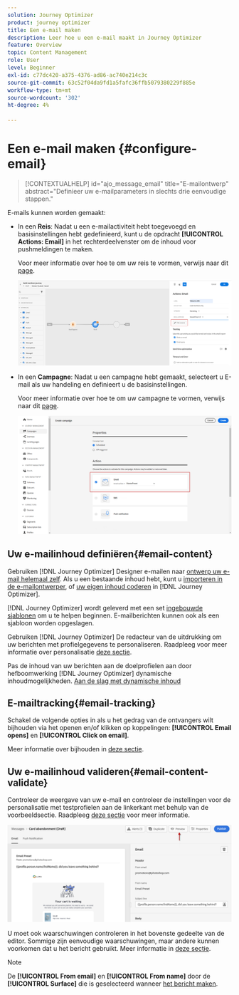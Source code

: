 ```yaml
---
solution: Journey Optimizer
product: journey optimizer
title: Een e-mail maken
description: Leer hoe u een e-mail maakt in Journey Optimizer
feature: Overview
topic: Content Management
role: User
level: Beginner
exl-id: c77dc420-a375-4376-ad86-ac740e214c3c
source-git-commit: 63c52f04da9fd1a5fafc36ffb5079380229f885e
workflow-type: tm+mt
source-wordcount: '302'
ht-degree: 4%

---
```


# Een e-mail maken {#configure-email}

>[!CONTEXTUALHELP]
>id="ajo_message_email"
>title="E-mailontwerp"
>abstract="Definieer uw e-mailparameters in slechts drie eenvoudige stappen."

E-mails kunnen worden gemaakt:

* In een **Reis**: Nadat u een e-mailactiviteit hebt toegevoegd en basisinstellingen hebt gedefinieerd, kunt u de opdracht **[!UICONTROL Actions: Email]** in het rechterdeelvenster om de inhoud voor pushmeldingen te maken.

   Voor meer informatie over hoe te om uw reis te vormen, verwijs naar dit [page](../building-journeys/journey-gs.md).

   ![](assets/email-edit-content.png)

* In een **Campagne**: Nadat u een campagne hebt gemaakt, selecteert u E-mail als uw handeling en definieert u de basisinstellingen.

   Voor meer informatie over hoe te om uw campagne te vormen, verwijs naar dit [page](../campaigns/create-campaign.md#configure).

   ![](assets/email_campaign.png)

## Uw e-mailinhoud definiëren{#email-content}

Gebruiken [!DNL Journey Optimizer] Designer e-mailen naar [ontwerp uw e-mail helemaal zelf](../design/create-email-content.md). Als u een bestaande inhoud hebt, kunt u [importeren in de e-mailontwerper](../design/existing-content.md), of [uw eigen inhoud coderen](../design/code-content.md) in [!DNL Journey Optimizer].

[!DNL Journey Optimizer] wordt geleverd met een set [ingebouwde sjablonen](../design/email-templates.md) om u te helpen beginnen. E-mailberichten kunnen ook als een sjabloon worden opgeslagen.

Gebruiken [!DNL Journey Optimizer] De redacteur van de uitdrukking om uw berichten met profielgegevens te personaliseren. Raadpleeg voor meer informatie over personalisatie [deze sectie](../personalization/personalize.md).

Pas de inhoud van uw berichten aan de doelprofielen aan door hefboomwerking [!DNL Journey Optimizer] dynamische inhoudmogelijkheden. [Aan de slag met dynamische inhoud](../personalization/get-started-dynamic-content.md)

## E-mailtracking{#email-tracking}

Schakel de volgende opties in als u het gedrag van de ontvangers wilt bijhouden via het openen en/of klikken op koppelingen: **[!UICONTROL Email opens]** en **[!UICONTROL Click on email]**.

Meer informatie over bijhouden in [deze sectie](../design/message-tracking.md).

## Uw e-mailinhoud valideren{#email-content-validate}

Controleer de weergave van uw e-mail en controleer de instellingen voor de personalisatie met testprofielen aan de linkerkant met behulp van de voorbeeldsectie. Raadpleeg [deze sectie](../design/preview.md) voor meer informatie.

![](assets/messages-simple-preview.png)


U moet ook waarschuwingen controleren in het bovenste gedeelte van de editor.  Sommige zijn eenvoudige waarschuwingen, maar andere kunnen voorkomen dat u het bericht gebruikt. Meer informatie in [deze sectie](alerts.md).


>[!NOTE]
>
>De **[!UICONTROL From email]** en **[!UICONTROL From name]** door de **[!UICONTROL Surface]** die is geselecteerd wanneer [het bericht maken](get-started-content.md).

